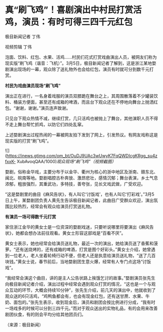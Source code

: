 # 真“刷飞鸡”！喜剧演出中村民打赏活鸡，演员：有时可得三四千元红包

极目新闻记者 丁伟

视频剪辑 丁伟

泡面、饮料、红包、水果、活鸡……村民们花式打赏戏曲演出人员，被网友们称为现实版“刷飞鸡（谐音：飞机）”。3月5日，极目新闻记者了解到，这是浙江某地婺剧演出现场的一幕，观众除了送礼物外也会给红包，演员有时就可分到数千元打赏。

**村民为戏曲演员现场“刷飞鸡”**

演出正在进行，一名身着戏服的演员双膝跪在舞台之上，其周围散落着不少罐装饮料、桶装方便面，甚至还有成箱的啤酒，而且台下观众还在不停地向舞台上抛洒红包。“谢谢，谢谢。”演员连声致谢。

只见台下观众热情不减，继续打赏，几只活鸡也被抛上了舞台，其他演职人员不得不走上舞台帮忙抓鸡，以防它们四处乱窜。

上述婺剧演出过程热闹的一幕被网友拍下发到了网上，引发热议。有网友戏称这是现实版的打赏“刷飞鸡”。

![](https://inews.gtimg.com/om_bt/OuDJ9UAc3wUwyK7FqQWDIcgKRgg_su4zfxxK-
XubAvoqQAA/1000)_观众现场“刷飞鸡”（视频截图）_

婺剧，俗称金华戏，主要分布于以金华、衢州为核心的浙中地区及浙南、赣东北、闽北、皖南等地。婺剧唱腔古朴奔放、激昂悲壮，感情沉郁；舞台表演，乡土气息浓郁，粗放强烈，其重武功，多特技，善夸张，见长文戏武做，广受欢迎。

“这是婺剧里的曲目《麻风告状》，有人叫它‘讨饭戏’，也有人叫它‘打彩戏’。”3月5日上午，某婺剧团负责人黄先生告诉极目新闻记者，此曲目广受群众欢迎，演出氛围比较热烈，经常会有观众给演员打赏送礼物。

**有演员一场可得数千元打赏**

家住浙江金华的黄女士是一位资深的婺剧戏迷，只要听说哪里将要演出《麻风告状》，她都会想办法前往观看。黄女士形容这部戏是“百看不厌”。

黄女士表示，她也经常会给演员送礼物，最近一次的演出，她给演员送了香蕉和菠萝。“还有送烧烤的，还有成箱的啤酒，打赏是图个好彩头。”黄女士介绍，她曾遇到一位老人，老人坐着轮椅行动不便，但老人还是执意给演员送礼物，“送了几百块钱。”黄女士说，春节前后，当地婺剧团生意火爆，经常有人专门点这场“讨饭戏”。

“我经常会演这个曲目，讲的是主人公告状路上挨饿乞讨的故事。”婺剧演员张先生向极目新闻记者介绍，演出过程中经常会遇到观众打赏的情况，“这也是一个与观众互动的环节，大概会持续10分钟”，张先生介绍，前几天的演出中，他就收到了观众送的6只活鸡，“鸡鸭鱼都会有，也会有现金红包，还有送甘蔗、水果、牛奶、面包的。”张先生表示，收到现金后，演员和剧团会按比例进行分成，“我有时一场戏多的时候可以分到三四千元。”而对于观众送出的实物礼品，有的会用来改善剧团伙食，有的则会平均分给其他团员们。

（来源：极目新闻）

